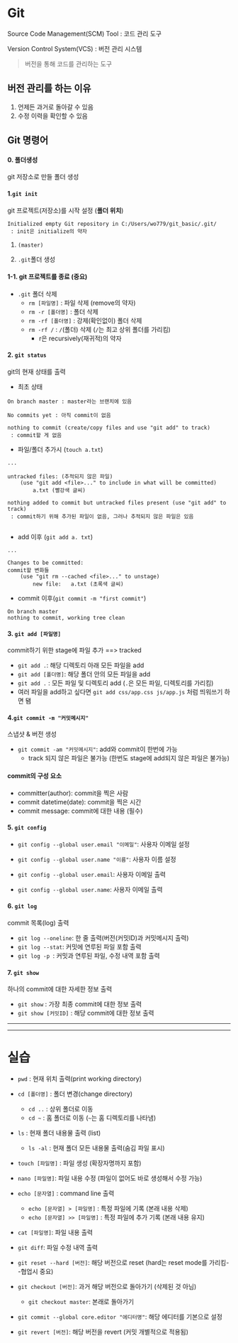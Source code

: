# Git

Source Code Management(SCM) Tool : 코드 관리 도구

Version Control System(VCS) : 버전 관리 시스템

> 버전을 통해 코드를 관리하는 도구



## 버전 관리를 하는 이유

1. 언제든 과거로 돌아갈 수 있음
2. 수정 이력을 확인할 수 있음



## Git 명령어

#### 0. 폴더생성

git 저장소로 만들 폴더 생성



#### 1.`git init`

git 프로젝트(저장소)를 시작 설정 (**폴더 위치**)

```
Initialized empty Git repository in C:/Users/wo779/git_basic/.git/
 : init은 initialize의 약자 
```

1. `(master)`

2. `.git`폴더 생성

#### 1-1. git 프로젝트를 종료 (중요)

* `.git` 폴더 삭제
  * `rm [파일명]` : 파일 삭제 (remove의 약자)
  * `rm -r [폴더명]` : 폴더 삭제
  * `rm -rf [폴더명]` : 강제(확인없이) 폴더 삭제
  * `rm -rf /` : `/`(폴더) 삭제 (`/`는 최고 상위 폴더를 가리킴)
    * r은 recursively(재귀적)의 약자



#### 2. `git status`

git의 현재 상태를 출력

* 최초 상태

```
On branch master : master라는 브랜치에 있음

No commits yet : 아직 commit이 없음

nothing to commit (create/copy files and use "git add" to track)
 : commit할 게 없음
```



* 파일/폴더 추가시 (`touch a.txt`)

```
...

untracked files: (추적되지 않은 파일)
	(use "git add <file>..." to include in what will be committed)
		a.txt (빨강색 글씨)

nothing added to commit but untracked files present (use "git add" to track)
 : commit하기 위해 추가된 파일이 없음, 그러나 추적되지 않은 파일은 있음
 
```



* add 이후 (`git add a. txt`)

```
...

Changes to be committed:
commit할 변화들
	(use "git rm --cached <file>..." to unstage)
		new file:	a.txt (초록색 글씨)
```



* commit 이후(`git commit -m "first commit"`)

```
On branch master
nothing to commit, working tree clean
```



#### 3. `git add [파일명]`

commit하기 위한 stage에 파일 추가  ==>  tracked

* `git add .`: 해당 디렉토리 아래 모든 파일을 add
* `git add [폴더명]`: 해당 폴더 안의 모든 파일을 add
* `git add .` : 모든 파일 및 디렉토리 add (`.`은 모든 파일, 디렉토리를 가리킴) 
* 여러 파일을 add하고 싶다면 `git add css/app.css js/app.js` 처럼 띄워쓰기 하면 됌



#### 4.`git commit -m "커밋메시지"`

스냅샷 & 버전 생성

* `git commit -am "커밋메시지"`: add와 commit이 한번에 가능
  * track 되지 않은 파일은 불가능 (한번도 stage에 add되지 않은 파일은 불가능)

#### commit의 구성 요소

* committer(author): commit을 찍은 사람
* commit datetime(date): commit을 찍은 시간
* commit message: commit에 대한 내용 (필수)



#### 5. `git config`

* `git config --global user.email "이메일"`: 사용자 이메일 설정

* `git config --global user.name "이름"`: 사용자 이름 설정

* `git config --global user.email`: 사용자 이메일 출력

* `git config --global user.name`: 사용자 이메일 출력



#### 6. `git log`

commit 목록(log) 출력

* `git log --oneline`: 한 줄 출력(버전(커밋ID)과 커밋메시지 출력)
* `git log --stat`: 커밋에 연루된 파일 포함 출력
* `git log -p `: 커밋과 연루된 파일, 수정 내역 포함 출력



#### 7. `git show`

하나의 commit에 대한 자세한 정보 출력

* `git show` : 가장 최종 commit에 대한 정보 출력
* `git show [커밋ID]` : 해당 commit에 대한 정보 출력





___

___





# 실습



* `pwd` : 현재 위치 출력(print working directory)
* `cd [폴더명]` : 폴더 변경(change directory)
  * `cd ..` : 상위 폴더로 이동
  * `cd ~` : 홈 폴더로 이동 (`~`는 홈 디렉토리를 나타냄)
* `ls` : 현재 폴더 내용물 출력 (list)
  * `ls -al` : 현재 폴더 모든 내용물 출력(숨김 파일 표시)



* `touch [파일명]` : 파일 생성 (확장자명까지 포함)
* `nano [파일명]`: 파일 내용 수정 (파일이 없어도 바로 생성해서 수정 가능)
* `echo [문자열]` : command line 출력
  * `echo [문자열] > [파일명]` : 특정 파일에 기록 (본래 내용 삭제)
  * `echo [문자열] >> [파일명]` : 특정 파일에 추가 기록 (본래 내용 유지)
* `cat [파일명]`: 파일 내용 출력
* `git diff`: 파일 수정 내역 출력



* `git reset --hard [버전]`: 해당 버전으로 reset (hard는 reset mode를 가리킴--협업시 중요)

* `git checkout [버전]`: 과거 해당 버전으로 돌아가기 (삭제된 것 아님)
  * `git checkout master`: 본래로 돌아가기



* `git commit --global core.editor "에디터명"`: 해당 에디터를 기본으로 설정



* `git revert [버전]`: 해당 버전을 revert (커밋 개별적으로 적용됨)